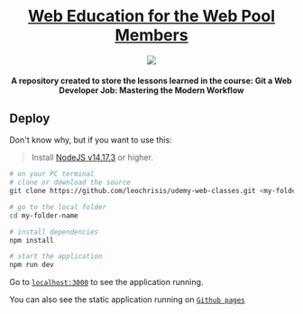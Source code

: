 <h1 align="center">
  <br>
  <a href="https://github.com/leochrisis/udemy-web-classes">
    <br>
      Web Education for the Web Pool Members
    <br>
  </a>
</h1>

<p align="center">
  <a href="https://imgur.com/a/IbscTQE">
    <img src="https://imgur.com/a/IbscTQE"/>
  </a>
</p>

<h4 align="center">
  A repository created to store the lessons learned in the course: Git a Web Developer Job: Mastering the Modern Workflow
</h4>

## Deploy

Don't know why, but if you want to use this:

> Install [NodeJS v14.17.3](https://nodejs.org/en/) or higher.

```sh
# on your PC terminal
# clone or download the source
git clone https://github.com/leochrisis/udemy-web-classes.git <my-folder-name> #hit enter 

# go to the local folder
cd my-folder-name

# install dependencies
npm install

# start the application
npm run dev
```

Go to [`localhost:3000`](http://localhost:300) to see the application running.

You can also see the static application running on [`Github pages`](https://leochrisis.github.io/udemy-web-classes/)
